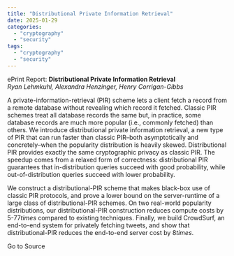 ```yaml
---
title: "Distributional Private Information Retrieval"
date: 2025-01-29
categories: 
  - "cryptography"
  - "security"
tags: 
  - "cryptography"
  - "security"
---
```


ePrint Report: **Distributional Private Information Retrieval**  
_Ryan Lehmkuhl, Alexandra Henzinger, Henry Corrigan-Gibbs_

A private-information-retrieval (PIR) scheme lets a client fetch a record from a remote database without revealing which record it fetched. Classic PIR schemes treat all database records the same but, in practice, some database records are much more popular (i.e., commonly fetched) than others. We introduce distributional private information retrieval, a new type of PIR that can run faster than classic PIR–both asymptotically and concretely–when the popularity distribution is heavily skewed. Distributional PIR provides exactly the same cryptographic privacy as classic PIR. The speedup comes from a relaxed form of correctness: distributional PIR guarantees that in-distribution queries succeed with good probability, while out-of-distribution queries succeed with lower probability.  
  
We construct a distributional-PIR scheme that makes black-box use of classic PIR protocols, and prove a lower bound on the server-runtime of a large class of distributional-PIR schemes. On two real-world popularity distributions, our distributional-PIR construction reduces compute costs by $5$-$77times$ compared to existing techniques. Finally, we build CrowdSurf, an end-to-end system for privately fetching tweets, and show that distributional-PIR reduces the end-to-end server cost by $8times$.

Go to Source
